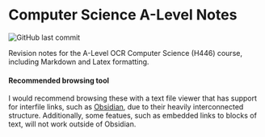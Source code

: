 # Computer Science A-Level Notes
![GitHub last commit](https://img.shields.io/github/last-commit/Seliksi/Computer-Science-A-Level-Notes)

Revision notes for the A-Level OCR Computer Science (H446) course, including Markdown and Latex formatting.

#### Recommended browsing tool
I would recommend browsing these with a text file viewer that has support for interfile links, such as [Obsidian](https://obsidian.md/), due to their heavily interconnected structure. Additionally, some featues, such as embedded links to blocks of text, will not work outside of Obsidian.
